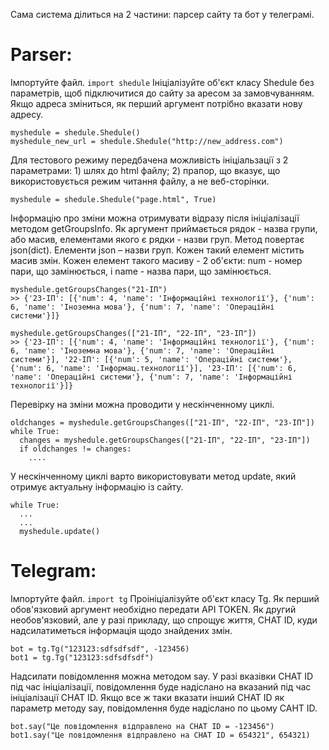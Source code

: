 Сама система ділиться на 2 частини: парсер сайту та бот у телеграмі.
# Parser:
Імпортуйте файл.
```import shedule```
Ініціалізуйте об'єкт класу Shedule без параметрів, щоб підключитися до сайту за аресом за замовчуванням. Якщо адреса зміниться, як перший аргумент потрібно вказати нову адресу.
```
myshedule = shedule.Shedule()
myshedule_new_url = shedule.Shedule("http://new_address.com")
```

Для тестового режиму передбачена можливість ініціальзації з 2 параметрами: 1) шлях до html файлу; 2) прапор, що вказує, що використовується режим читання файлу, а не веб-сторінки.
```
myshedule = shedule.Shedule("page.html", True)
```

Інформацію про зміни можна отримувати відразу після ініціалізації методом getGroupsInfo.
Як аргумент приймається рядок - назва групи, або масив, елементами якого є рядки - назви груп.
Метод повертає json(dict). Елементи json – назви груп. Кожен такий елемент містить масив змін. Кожен елемент такого масиву - 2 об'єкти: num - номер пари, що замінюється, і name - назва пари, що замінюється.
```
myshedule.getGroupsChanges("21-ІП")
>> {'23-ІП': [{'num': 4, 'name': 'Інформаційні технології'}, {'num': 6, 'name': 'Іноземна мова'}, {'num': 7, 'name': 'Операційні системи'}]}

myshedule.getGroupsChanges(["21-ІП", "22-ІП", "23-ІП"])
>> {'23-ІП': [{'num': 4, 'name': 'Інформаційні технології'}, {'num': 6, 'name': 'Іноземна мова'}, {'num': 7, 'name': 'Операційні системи'}], '22-ІП': [{'num': 5, 'name': 'Операційні системи'}, {'num': 6, 'name': 'Інформац.технології'}], '23-ІП': [{'num': 6, 'name': 'Операційні системи'}, {'num': 7, 'name': 'Інформаційні технології'}]}
```

Перевірку на зміни можна проводити у нескінченному циклі.
```
oldchanges = myshedule.getGroupsChanges(["21-ІП", "22-ІП", "23-ІП"])
while True:
  changes = myshedule.getGroupsChanges(["21-ІП", "22-ІП", "23-ІП"])
  if oldchanges != changes:
    ....
```
 
У нескінченному циклі варто використовувати метод update, який отримує актуальну інформацію із сайту.
```
while True:
  ...
  ...
  myshedule.update()
```
  
# Telegram:
Імпортуйте файл.
```import tg```
Проініціалізуйте об'єкт класу Tg. Як перший обов'язковий аргумент необхідно передати API TOKEN. Як другий необов'язковий, але у разі прикладу, що спрощує життя, CHAT ID, куди надсилатиметься інформація щодо знайдених змін.
```
bot = tg.Tg("123123:sdfsdfsdf", -123456)
bot1 = tg.Tg("123123:sdfsdfsdf")
```
Надсилати повідомлення можна методом say. У разі вказівки CHAT ID під час ініціалізації, повідомлення буде надіслано на вказаний під час ініціалізації CHAT ID. Якщо все ж таки вказати інший CHAT ID як параметр методу say, повідомлення буде надіслано по цьому CAHT ID.
```
bot.say("Це повідомлення відправлено на CHAT ID = -123456")
bot1.say("Це повідомлення відправлено на CHAT ID = 654321", 654321)
```
